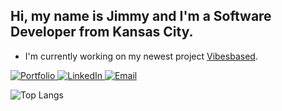 ## Hi, my name is Jimmy and I'm a Software Developer from Kansas City.
<ul>
  <li>
    I'm currently working on my newest project <a href="https://github.com/jcandrews2/vibesbased">Vibesbased</a>.
  </li>
</ul>

<p>
  <a href="https://jcandrews2.github.io/portfolio">
    <img src="https://img.shields.io/badge/Portfolio-Visit-lightgrey?style=for-the-badge&logo=about-dot-me&logoColor=white" alt="Portfolio" />
  </a>
  <a href="https://www.linkedin.com/in/jcandrews2/">
    <img src="https://img.shields.io/badge/LinkedIn-Connect-blue?style=for-the-badge&logo=linkedin&logoColor=white" alt="LinkedIn" />
  </a>
  <a href="mailto:jcandrews2@icloud.com">
    <img src="https://img.shields.io/badge/Email-jcandrews2@icloud.com-D14836?style=for-the-badge&logo=gmail&logoColor=white" alt="Email" />
  </a>
</p>

<p>
  <img src="https://github-readme-stats.vercel.app/api/top-langs/?username=jcandrews2&layout=compact&langs_count=4&theme=github_dark" alt="Top Langs" />
</p>






